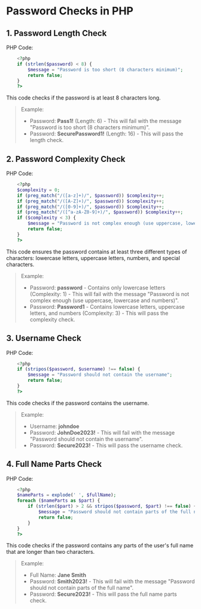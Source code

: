 Password Checks in PHP
======================

1\. Password Length Check
-------------------------

PHP Code:
```php
    <?php
    if (strlen($password) < 8) {
        $message = "Password is too short (8 characters minimum)";
        return false;
    }
    ?>
```    

This code checks if the password is at least 8 characters long.

> Example:
>
> *   Password: **Pass1!** (Length: 6) - This will fail with the message "Password is too short (8 characters minimum)".
> *   Password: **SecurePassword1!** (Length: 16) - This will pass the length check.

2\. Password Complexity Check
-----------------------------

PHP Code:
```php
    <?php
    $complexity = 0;
    if (preg_match("/([a-z]+)/", $password)) $complexity++;
    if (preg_match("/([A-Z]+)/", $password)) $complexity++;
    if (preg_match("/([0-9]+)/", $password)) $complexity++;
    if (preg_match("/([^a-zA-Z0-9]+)/", $password)) $complexity++;
    if ($complexity < 3) {
        $message = "Password is not complex enough (use uppercase, lowercase and numbers)";
        return false;
    }
    ?>
```    

This code ensures the password contains at least three different types of characters: lowercase letters, uppercase letters, numbers, and special characters.

> Example:
>
> *   Password: **password** - Contains only lowercase letters (Complexity: 1) - This will fail with the message "Password is not complex enough (use uppercase, lowercase and numbers)".
> *   Password: **Password1** - Contains lowercase letters, uppercase letters, and numbers (Complexity: 3) - This will pass the complexity check.

3\. Username Check
------------------

PHP Code:
```php
    <?php
    if (stripos($password, $username) !== false) {
        $message = "Password should not contain the username";
        return false;
    }
    ?>
```    

This code checks if the password contains the username.

> Example:
>
> *   Username: **johndoe**
> *   Password: **JohnDoe2023!** - This will fail with the message "Password should not contain the username".
> *   Password: **Secure2023!** - This will pass the username check.

4\. Full Name Parts Check
-------------------------

PHP Code:
```php
    <?php
    $nameParts = explode(' ', $fullName);
    foreach ($nameParts as $part) {
        if (strlen($part) > 2 && stripos($password, $part) !== false) {
            $message = "Password should not contain parts of the full name";
            return false;
        }
    }
    ?>
```    

This code checks if the password contains any parts of the user's full name that are longer than two characters.

> Example:
> 
> *   Full Name: **Jane Smith**
> *   Password: **Smith2023!** - This will fail with the message "Password should not contain parts of the full name".
> *   Password: **Secure2023!** - This will pass the full name parts check.